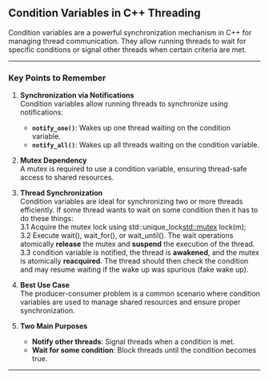 ## Condition Variables in C++ Threading

Condition variables are a powerful synchronization mechanism in C++ for managing thread communication. They allow running threads to wait for specific conditions or signal other threads when certain criteria are met.

---

### Key Points to Remember

1. **Synchronization via Notifications**  
   Condition variables allow running threads to synchronize using notifications:
   - **`notify_one()`**: Wakes up one thread waiting on the condition variable.
   - **`notify_all()`**: Wakes up all threads waiting on the condition variable.

2. **Mutex Dependency**  
   A mutex is required to use a condition variable, ensuring thread-safe access to shared resources.

3. **Thread Synchronization**  
   Condition variables are ideal for synchronizing two or more threads efficiently. If some thread wants to wait on some condition then it has to do these things:<br />
   3.1 Acquire the mutex lock using std::unique_lock<std::mutex> lock(m);<br />
   3.2 Execute wait(), wait_for(), or wait_until(). The wait operations atomically **release** the mutex and **suspend** the execution of the thread.<br />
   3.3 condition variable is notified, the thread is **awakened**, and the mutex is atomically **reacquired**. The thread should then check the condition and may resume waiting if the wake up was spurious (fake wake up).<br />

4. **Best Use Case**  
   The producer-consumer problem is a common scenario where condition variables are used to manage shared resources and ensure proper synchronization.

5. **Two Main Purposes**  
   - **Notify other threads**: Signal threads when a condition is met.
   - **Wait for some condition**: Block threads until the condition becomes true.

---
